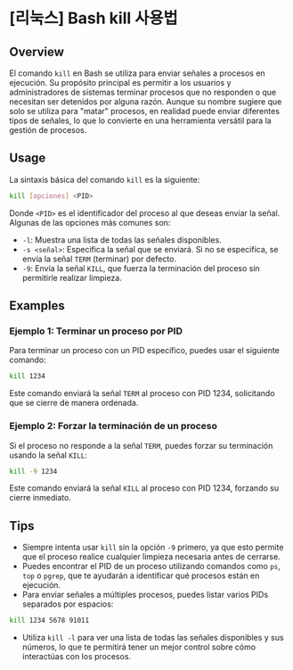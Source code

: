 # [리눅스] Bash kill 사용법

## Overview
El comando `kill` en Bash se utiliza para enviar señales a procesos en ejecución. Su propósito principal es permitir a los usuarios y administradores de sistemas terminar procesos que no responden o que necesitan ser detenidos por alguna razón. Aunque su nombre sugiere que solo se utiliza para "matar" procesos, en realidad puede enviar diferentes tipos de señales, lo que lo convierte en una herramienta versátil para la gestión de procesos.

## Usage
La sintaxis básica del comando `kill` es la siguiente:

```bash
kill [opciones] <PID>
```

Donde `<PID>` es el identificador del proceso al que deseas enviar la señal. Algunas de las opciones más comunes son:

- `-l`: Muestra una lista de todas las señales disponibles.
- `-s <señal>`: Especifica la señal que se enviará. Si no se especifica, se envía la señal `TERM` (terminar) por defecto.
- `-9`: Envía la señal `KILL`, que fuerza la terminación del proceso sin permitirle realizar limpieza.

## Examples
### Ejemplo 1: Terminar un proceso por PID
Para terminar un proceso con un PID específico, puedes usar el siguiente comando:

```bash
kill 1234
```

Este comando enviará la señal `TERM` al proceso con PID 1234, solicitando que se cierre de manera ordenada.

### Ejemplo 2: Forzar la terminación de un proceso
Si el proceso no responde a la señal `TERM`, puedes forzar su terminación usando la señal `KILL`:

```bash
kill -9 1234
```

Este comando enviará la señal `KILL` al proceso con PID 1234, forzando su cierre inmediato.

## Tips
- Siempre intenta usar `kill` sin la opción `-9` primero, ya que esto permite que el proceso realice cualquier limpieza necesaria antes de cerrarse.
- Puedes encontrar el PID de un proceso utilizando comandos como `ps`, `top` o `pgrep`, que te ayudarán a identificar qué procesos están en ejecución.
- Para enviar señales a múltiples procesos, puedes listar varios PIDs separados por espacios:

```bash
kill 1234 5678 91011
```

- Utiliza `kill -l` para ver una lista de todas las señales disponibles y sus números, lo que te permitirá tener un mejor control sobre cómo interactúas con los procesos.